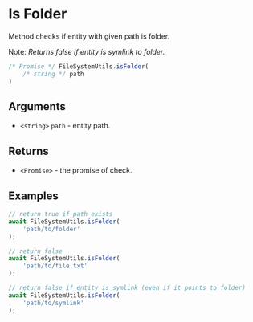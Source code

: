 Is Folder
=========

Method checks if entity with given path is folder.

Note: *Returns false if entity is symlink to folder.*

```js
/* Promise */ FileSystemUtils.isFolder(
	/* string */ path
)
```


Arguments
---------

* `<string>` `path` - entity path.


Returns
-------

* `<Promise>` - the promise of check.


Examples
--------

```js
// return true if path exists
await FileSystemUtils.isFolder(
	'path/to/folder'
);

// return false
await FileSystemUtils.isFolder(
	'path/to/file.txt'
);

// return false if entity is symlink (even if it points to folder)
await FileSystemUtils.isFolder(
	'path/to/symlink'
);
```
